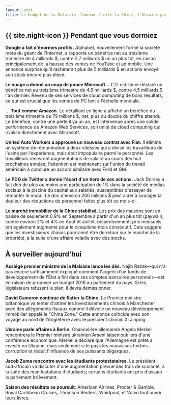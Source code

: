 ```yaml
---
layout: post
title: Le budget de la Malaisie, Cameron flatte la Chine, l'Ukraine parle affaires à Berlin
---
```


## {{ site.night-icon }} Pendant que vous dormiez

**Google a fait d'énormes profits.**
Alphabet, nouvellement formé la société mère du géant de l'Internet, a rapporté un bénéfice net au troisième trimestre de 4 milliards $, contre 2,7 milliards $ un an plus tôt, en raison principalement de la hausse des ventes de YouTube et ad mobile.
Une annonce surprise qu'il rachèterait plus de 5 milliards $ en actions envoyé son stock encore plus élevé.

**Le nuage a donné un coup de pouce Microsoft…**
L'IT old-timer déclaré un bénéfice net au troisième trimestre de 4,6 milliards $, contre 4,5 milliards $ l'an dernier.
Revenu de ses services de cloud computing de bons résultats, ce qui est crucial que les ventes de PC lent à l'échelle mondiale.

**… Tout comme Amazon.**
Le détaillant en ligne a affiché un bénéfice du troisième trimestre de 79 millions $, net, plus du double du chiffre attendu.
Le bénéfice, contre une perte il ya un an, est intervenue après une solide performance de Amazon Web Services, son unité de cloud computing qui rivalise directement avec Microsoft.

**United Auto Workers a approuvé un nouveau contrat avec Fiat.**
Il élimine un système de rémunération à deux vitesses qui a divisé les travailleurs de l'usine par l'expérience, mais était impopulaire parmi le personnel.
Les travailleurs recevront augmentations de salaire au cours des huit prochaines années; l'attention est maintenant sur l'union du travail américain à conclure un accord similaire avec Ford et GM.

**Le PDG de Twitter a donné l'écart d'un tiers de ses actions.**
Jack Dorsey a fait don de plus ou moins une participation de 1% dans la société de médias sociaux à la piscine du capital aux salariés, susceptibles d'essayer de remonter le moral.
Le don d'environ 200 millions $ peut aider à soulager la douleur des réductions de personnel faites plus tôt ce mois-ci.

**Le marché immobilier de la Chine stabilisé.**
Les prix des maisons sont en baisse de seulement 0,9% en Septembre à partir d'un an plus tôt (paywall), contre environ 2% et 4% en Août et Juillet, respectivement; prix mensuels ont également augmenté pour le cinquième mois consécutif.
Cela suggère que les investisseurs chinois pourraient être de retour sur le marché de la propriété, à la suite d'une affaire volatile avec des stocks.

## À surveiller aujourd'hui

**Assiégé premier ministre de la Malaisie lance les dés.**
Najib Razak—qui n'a pas encore suffisamment expliqué comment l'argent d'un fonds de développement de l'État a fini dans ses comptes bancaires personnels—est en raison de proposer un budget 2016 au parlement du pays.
Si les législateurs refusent le plan, il devra démissionner.

**David Cameron continue de flatter la Chine.**
Le Premier ministre britannique va tenter d'attirer les investissements chinois à Manchester avec des allégements fiscaux comme il dévoile un nouveau développement immobilier appelé le "China Zone."
Cette annonce coïncide avec son voyage au nord de l'Angleterre avec le président chinois Xi Jinping.

**Ukraine parle affaires à Berlin.**
Chancelière allemande Angela Merkel rencontrera le Premier ministre ukrainien Arseni Iatseniouk lors d'une conférence économique.
Merkel a déclaré que l'Allemagne est prête à investir en Ukraine, mais seulement si le pays les mauvaises herbes corruption et réduit l'influence de ses puissants oligarques.

**Jacob Zuma rencontre avec les étudiants protestataires.**
Le président sud-africain va discuter d'une augmentation prévue des frais de scolarité, à la suite des manifestations d'étudiants; certains étudiants ont pris d'assaut le parlement brièvement.

**Saison des résultats se poursuit**: American Airlines, Procter & Gamble, Royal Caribbean Cruises, Thomson Reuters, Whirlpool, et Volvo tout ouvrir leurs livres.
